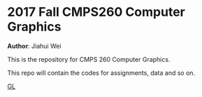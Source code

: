 # 2017 Fall CMPS260 Computer Graphics

**Author**: Jiahui Wei

This is the repository for CMPS 260 Computer Graphics.

This repo will contain the codes for assignments, data and so on.


[GL]("./GL1/index.html")
